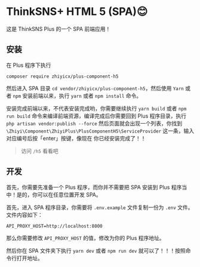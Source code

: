 # ThinkSNS+ HTML 5 (SPA)😊

这是 ThinkSNS Plus 的一个 SPA 前端应用！

## 安装

在 Plus 程序下执行

```shell
composer require zhiyicx/plus-component-h5
```

然后进入 SPA 目录 `cd vendor/zhiyicx/plus-component-h5`，然后使用 `Yarn` 或者 `npm` 安装前端以来，执行 `yarn` 或者 `npm install` 命令。

安装完成前端以来，不代表安装完成哟，你需要继续执行 `yarn build` 或者 `npm run build` 命令来编译前端资源，编译完成后你需要回到 Plus 程序目录，执行 `php artisan vendor:publish --force` 然后页面就会出现一个列表，你找到 `\Zhiyi\Component\ZhiyiPlus\PlusComponentH5\ServiceProvider` 这一条，输入对应编号后按「enter」按键，像现在 你已经安装完成了！！

> 访问 `/h5` 看看吧

## 开发

首先，你需要先准备一个 Plus 程序，而你并不需要把 SPA 安装到 Plus 程序当中！是的，你可以在任意位置开发 SPA。

首先，进入 SPA 程序目录，你需要将 `.env.example` 文件复制一份为 `.env` 文件。文件内容如下：

```env
API_PROXY_HOST=http://localhost:8000
```

那么你需要修改 `API_PROXY_HOST` 的值，修改为你的 Plus 程序地址。

然后你在 SPA 文件夹下执行 `yarn dev` 或者 `npm run dev` 就可以了！！！按照命令行打开地址。
